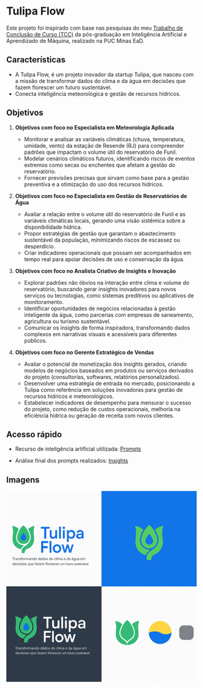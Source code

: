 # Tulipa Flow

Este projeto foi inspirado com base nas pesquisas do meu [Trabalho de Conclusão de Curso (TCC)](https://meusestudos.github.io/RedesNeuraisFFNN/) da pós-graduação em Inteligência Artificial e Aprendizado de Máquina, realizado na PUC Minas EaD.

## Características

- A Tulipa Flow, é um projeto inovador da startup Tulipa, que nasceu com a missão de transformar dados do clima e da água em decisões que fazem florescer um futuro sustentável.
- Conecta inteligência meteorológica e gestão de recursos hídricos.

## Objetivos

1. **Objetivos com foco no Especialista em Meteorologia Aplicada**
    - Monitorar e analisar as variáveis climáticas (chuva, temperatura, umidade, vento) da estação de Resende (RJ) para compreender padrões que impactam o volume útil do reservatório de Funil.
    - Modelar cenários climáticos futuros, identificando riscos de eventos extremos como secas ou enchentes que afetam a gestão do reservatório.
    - Fornecer previsões precisas que sirvam como base para a gestão preventiva e a otimização do uso dos recursos hídricos.

2. **Objetivos com foco no Especialista em Gestão de Reservatórios de Água**
    - Avaliar a relação entre o volume útil do reservatório de Funil e as variáveis climáticas locais, gerando uma visão sistêmica sobre a disponibilidade hídrica.
    - Propor estratégias de gestão que garantam o abastecimento sustentável da população, minimizando riscos de escassez ou desperdício.
    - Criar indicadores operacionais que possam ser acompanhados em tempo real para apoiar decisões de uso e conservação da água.

3. **Objetivos com foco no Analista Criativo de Insights e Inovação**
    - Explorar padrões não óbvios na interação entre clima e volume do reservatório, buscando gerar insights inovadores para novos serviços ou tecnologias, como sistemas preditivos ou aplicativos de monitoramento.
    - Identificar oportunidades de negócios relacionadas à gestão inteligente da água, como parcerias com empresas de saneamento, agricultura ou turismo sustentável.
    - Comunicar os insights de forma inspiradora, transformando dados complexos em narrativas visuais e acessíveis para diferentes públicos.

4. **Objetivos com foco no Gerente Estratégico de Vendas**
    - Avaliar o potencial de monetização dos insights gerados, criando modelos de negócios baseados em produtos ou serviços derivados do projeto (consultorias, softwares, relatórios personalizados).
    - Desenvolver uma estratégia de entrada no mercado, posicionando a Tulipa como referência em soluções inovadoras para gestão de recursos hídricos e meteorológicos.
    - Estabelecer indicadores de desempenho para mensurar o sucesso do projeto, como redução de custos operacionais, melhoria na eficiência hídrica ou geração de receita com novos clientes.

## Acesso rápido

- Recurso de inteligência artificial utilizada: [Prompts](prompts/chatgpt_prompts.md)

- Análise final dos prompts realizados: [Insights](insights/insights.md)

## Imagens

![Imagens da identidade Tulipa Flow](images/ChatGPT%20Image%2021%20de%20mai.%20de%202025,%2019_45_00.png)
